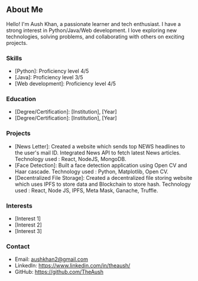 ## About Me

Hello! I'm Aush Khan, a passionate learner and tech enthusiast. I have a strong interest in Python/Java/Web development.
I love exploring new technologies, solving problems, and collaborating with others on exciting projects.

### Skills

- [Python]: Proficiency level 4/5
- [Java]: Proficiency level 3/5
- [Web development]: Proficiency level 4/5

### Education

- [Degree/Certification]: [Institution], [Year]
- [Degree/Certification]: [Institution], [Year]

### Projects

- [News Letter]: Created a website which sends top NEWS headlines to the user's mail ID.
  Integrated News API to fetch latest News articles.
  Technology used : React, NodeJS, MongoDB.
- [Face Detection]: Built a face detection application using Open CV and Haar cascade.
  Technology used : Python, Matplotlib, Open CV. 
- [Decentralized File Storage]: Created a decentralized file storing website which uses IPFS to store data and Blockchain to
  store hash.
  Technology used : React, Node JS, IPFS, Meta Mask, Ganache, Truffle.

### Interests

- [Interest 1]
- [Interest 2]
- [Interest 3]

### Contact

- Email: aushkhan2@gmail.com
- LinkedIn: https://www.linkedin.com/in/theaush/
- GitHub: https://github.com/TheAush
